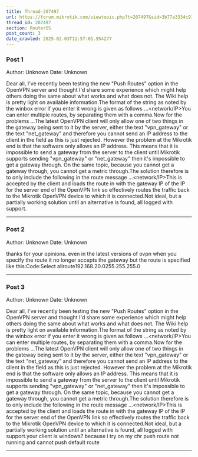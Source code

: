 ```yaml
---
title: Thread-207497
url: https://forum.mikrotik.com/viewtopic.php?t=207497&sid=3b77a3334c914448dbbc02bfdff4c3aa
thread_id: 207497
section: RouterOS
post_count: 3
date_crawled: 2025-02-03T12:57:01.954277
---
```


### Post 1
Author: Unknown
Date: Unknown

Dear all, I've recently been testing the new "Push Routes" option in the OpenVPN server and thought I'd share some experience which might help others doing the same about what works and what does not.  The Wiki help is pretty light on available information.The format of the string as noted by the winbox error if you enter it wrong is given as follows ...<network/IP><space><netmask><space><gateway><space><metric>You can enter multiple routes, by separating them with a comma.Now for the problems ...The latest OpenVPN client will only allow one of two things in the gateway being sent to it by the server, either the text "vpn_gateway" or the text "net_gateway" and therefore you cannot send an IP address to the client in the <gateway> field as this is just rejected.  However the problem at the Mikrotik end is that the software only allows an IP address.  This means that it is impossible to send a gateway from the server to the client until Mikrotik supports sending "vpn_gateway" or "net_gateway" then it's impossible to get a gateway through.  On the same topic, because you cannot get a gateway through, you cannot get a metric through.The solution therefore is to only include the following in the route message ...<network/IP><space><netmask>This is accepted by the client and loads the route in with the gateway IP of the IP for the server end of the OpenVPN link so effectively routes the traffic back to the Mikrotik OpenVPN device to which it is connected.Not ideal, but a partially working solution until an alternative is found, all logged with support.

---
### Post 2
Author: Unknown
Date: Unknown

thanks for your opinions.  even in the latest versions of ovpn when you specify the route it no longer accepts the gateway but the route is specified like this:Code:Select allroute192.168.20.0255.255.255.0

---
### Post 3
Author: Unknown
Date: Unknown

Dear all, I've recently been testing the new "Push Routes" option in the OpenVPN server and thought I'd share some experience which might help others doing the same about what works and what does not.  The Wiki help is pretty light on available information.The format of the string as noted by the winbox error if you enter it wrong is given as follows ...<network/IP><space><netmask><space><gateway><space><metric>You can enter multiple routes, by separating them with a comma.Now for the problems ...The latest OpenVPN client will only allow one of two things in the gateway being sent to it by the server, either the text "vpn_gateway" or the text "net_gateway" and therefore you cannot send an IP address to the client in the <gateway> field as this is just rejected.  However the problem at the Mikrotik end is that the software only allows an IP address.  This means that it is impossible to send a gateway from the server to the client until Mikrotik supports sending "vpn_gateway" or "net_gateway" then it's impossible to get a gateway through.  On the same topic, because you cannot get a gateway through, you cannot get a metric through.The solution therefore is to only include the following in the route message ...<network/IP><space><netmask>This is accepted by the client and loads the route in with the gateway IP of the IP for the server end of the OpenVPN link so effectively routes the traffic back to the Mikrotik OpenVPN device to which it is connected.Not ideal, but a partially working solution until an alternative is found, all logged with support.your client is windows? because i try on my chr push route not running and cannot push default route

---
